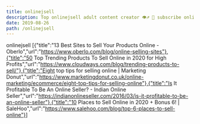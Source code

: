 ```yaml
---
title: onlinejsell
description: Top onlinejsell adult content creator 👁♐️ 👑 subscribe onlinejsell to my porn site below IG onlinejsell
date: 2019-08-26
path: /onlinejsell
---
```


onlinejsell
[{"title":"13 Best Sites to Sell Your Products Online - Oberlo","url":"https://www.oberlo.com/blog/online-selling-sites"},{"title":"50 Top Trending Products To Sell Online in 2020 for High Profits","url":"https://www.cloudways.com/blog/trending-products-to-sell/"},{"title":"Eight top tips for selling online | Marketing Donut","url":"https://www.marketingdonut.co.uk/online-marketing/ecommerce/eight-top-tips-for-selling-online"},{"title":"Is It Profitable To Be An Online Seller? - Indian Online Seller","url":"https://indianonlineseller.com/2016/03/is-it-profitable-to-be-an-online-seller"},{"title":"10 Places to Sell Online in 2020 + Bonus 6! | SaleHoo","url":"https://www.salehoo.com/blog/top-6-places-to-sell-online"}]

